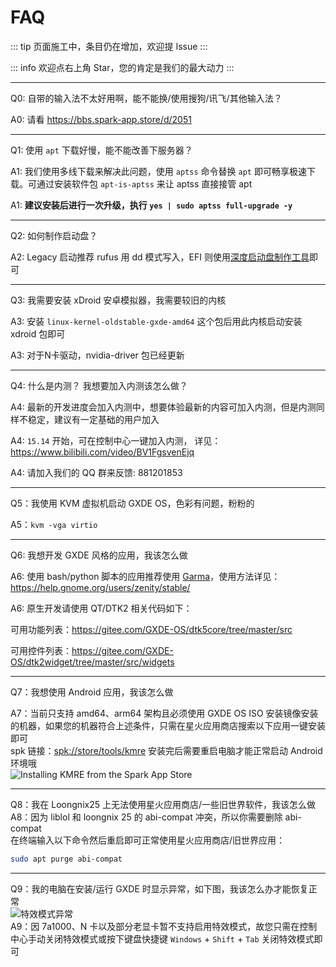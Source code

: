 # FAQ

::: tip
页面施工中，条目仍在增加，欢迎提 Issue
:::

::: info
欢迎点右上角 Star，您的肯定是我们的最大动力
:::


---

Q0: 自带的输入法不太好用啊，能不能换/使用搜狗/讯飞/其他输入法？

A0: 请看 https://bbs.spark-app.store/d/2051

---



Q1: 使用 `apt` 下载好慢，能不能改善下服务器？

A1: 我们使用多线下载来解决此问题，使用 `aptss` 命令替换 `apt` 即可畅享极速下载。可通过安装软件包  `apt-is-aptss` 来让 aptss 直接接管 apt 

A1: **建议安装后进行一次升级，执行 `yes | sudo aptss full-upgrade -y`**



---

Q2: 如何制作启动盘？

A2: Legacy 启动推荐 rufus 用 dd 模式写入，EFI 则使用[深度启动盘制作工具](https://www.deepin.org/zh/original/deepin-boot-maker/)即可


---

Q3: 我需要安装 xDroid 安卓模拟器，我需要较旧的内核

A3: 安装 `linux-kernel-oldstable-gxde-amd64` 这个包后用此内核启动安装 xdroid 包即可

A3: 对于N卡驱动，nvidia-driver 包已经更新

---

Q4: 什么是内测？ 我想要加入内测该怎么做？

A4: 最新的开发进度会加入内测中，想要体验最新的内容可加入内测，但是内测同样不稳定，建议有一定基础的用户加入

A4: `15.14` 开始，可在控制中心一键加入内测， 详见： https://www.bilibili.com/video/BV1FgsvenEjq

A4: 请加入我们的 QQ 群来反馈: 881201853

---

Q5：我使用 KVM 虚拟机启动 GXDE OS，色彩有问题，粉粉的

A5：`kvm -vga virtio`

---

Q6: 我想开发 GXDE 风格的应用，我该怎么做

A6: 使用 bash/python 脚本的应用推荐使用 [Garma](https://gitee.com/GXDE-OS/garma)，使用方法详见： https://help.gnome.org/users/zenity/stable/

A6: 原生开发请使用 QT/DTK2 相关代码如下： 

可用功能列表：https://gitee.com/GXDE-OS/dtk5core/tree/master/src

可用控件列表：https://gitee.com/GXDE-OS/dtk2widget/tree/master/src/widgets

---

Q7：我想使用 Android 应用，我该怎么做

A7：当前只支持 amd64、arm64 架构且必须使用 GXDE OS ISO 安装镜像安装的机器，如果您的机器符合上述条件，只需在星火应用商店搜索以下应用一键安装即可  
spk 链接：[spk://store/tools/kmre](spk://store/tools/kmre)
安装完后需要重启电脑才能正常启动 Android 环境哦  
![Installing KMRE from the Spark App Store](/news/15.14.3/kmre-on-spark-store.jpg)  

---

Q8：我在 Loongnix25 上无法使用星火应用商店/一些旧世界软件，我该怎么做  
A8：因为 liblol 和 loongnix 25 的 abi-compat 冲突，所以你需要删除 abi-compat  
在终端输入以下命令然后重启即可正常使用星火应用商店/旧世界应用：  
```bash
sudo apt purge abi-compat
```

---

Q9：我的电脑在安装/运行 GXDE 时显示异常，如下图，我该怎么办才能恢复正常  
![特效模式异常](/install/display-error.jpg)  
A9：因 7a1000、N 卡以及部分老显卡暂不支持启用特效模式，故您只需在控制中心手动关闭特效模式或按下键盘快捷键 `Windows` + `Shift` + `Tab` 关闭特效模式即可  